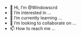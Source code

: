 - 👋 Hi, I’m @Windowscrd
- 👀 I’m interested in ...
- 🌱 I’m currently learning ...
- 💞️ I’m looking to collaborate on ...
- 📫 How to reach me ...

<!---
Windowscrd/Windowscrd is a ✨ special ✨ repository because its `README.md` (this file) appears on your GitHub profile.
You can click the Preview link to take a look at your changes.
--->
